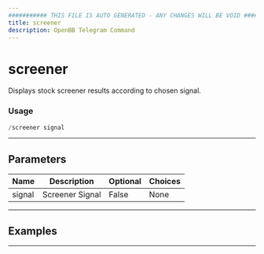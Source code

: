 ```yaml
---
########### THIS FILE IS AUTO GENERATED - ANY CHANGES WILL BE VOID ###########
title: screener
description: OpenBB Telegram Command
---
```


# screener

Displays stock screener results according to chosen signal.

### Usage

```python wordwrap
/screener signal
```

---

## Parameters

| Name | Description | Optional | Choices |
| ---- | ----------- | -------- | ------- |
| signal | Screener Signal | False | None |


---

## Examples


---

